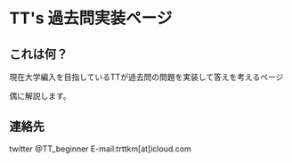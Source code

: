 # TT's 過去問実装ページ

## これは何？

現在大学編入を目指しているTTが過去問の問題を実装して答えを考えるページ

偶に解説します。

## 連絡先
twitter @TT_beginner
E-mail:trttkm[at]icloud.com
